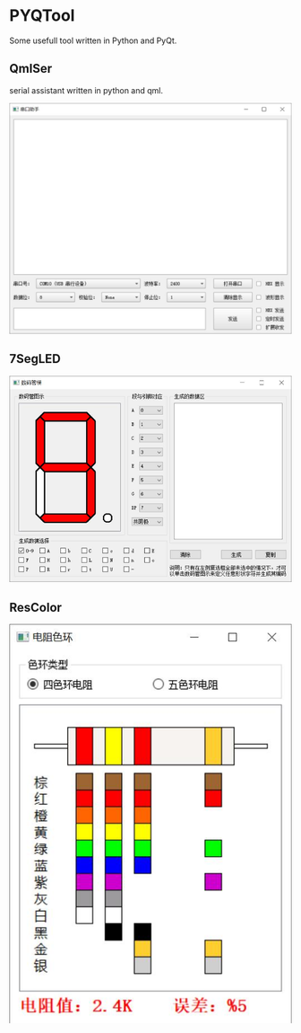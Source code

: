 # PYQTool
Some usefull tool written in Python and PyQt.

## QmlSer
serial assistant written in python and qml.

![](./QmlSer/截屏.jpg)

## 7SegLED

![](./7SegLED/截屏.jpg)

## ResColor

![](./ResColor/截屏.jpg)
